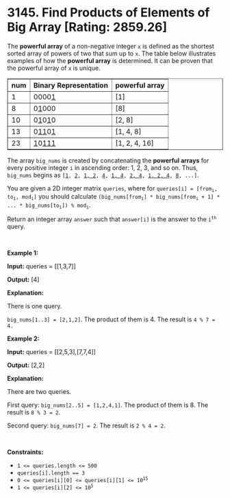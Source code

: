 # 3145. Find Products of Elements of Big Array [Rating: 2859.26]

<p>The <strong>powerful array</strong> of a non-negative integer <code>x</code> is defined as the shortest sorted array of powers of two that sum up to <code>x</code>. The table below illustrates examples of how the <strong>powerful array</strong> is determined. It can be proven that the powerful array of <code>x</code> is unique.</p>

<table border="1">
	<tbody>
		<tr>
			<th>num</th>
			<th>Binary Representation</th>
			<th>powerful array</th>
		</tr>
		<tr>
			<td>1</td>
			<td>0000<u>1</u></td>
			<td>[1]</td>
		</tr>
		<tr>
			<td>8</td>
			<td>0<u>1</u>000</td>
			<td>[8]</td>
		</tr>
		<tr>
			<td>10</td>
			<td>0<u>1</u>0<u>1</u>0</td>
			<td>[2, 8]</td>
		</tr>
		<tr>
			<td>13</td>
			<td>0<u>11</u>0<u>1</u></td>
			<td>[1, 4, 8]</td>
		</tr>
		<tr>
			<td>23</td>
			<td><u>1</u>0<u>111</u></td>
			<td>[1, 2, 4, 16]</td>
		</tr>
	</tbody>
</table>

<p>The array <code>big_nums</code> is created by concatenating the <strong>powerful arrays</strong> for every positive integer <code>i</code> in ascending order: 1, 2, 3, and so on. Thus, <code>big_nums</code> begins as <code>[<u>1</u>, <u>2</u>, <u>1, 2</u>, <u>4</u>, <u>1, 4</u>, <u>2, 4</u>, <u>1, 2, 4</u>, <u>8</u>, ...]</code>.</p>

<p>You are given a 2D integer matrix <code>queries</code>, where for <code>queries[i] = [from<sub>i</sub>, to<sub>i</sub>, mod<sub>i</sub>]</code> you should calculate <code>(big_nums[from<sub>i</sub>] * big_nums[from<sub>i</sub> + 1] * ... * big_nums[to<sub>i</sub>]) % mod<sub>i</sub></code><!-- notionvc: a71131cc-7b52-4786-9a4b-660d6d864f89 -->.</p>

<p>Return an integer array <code>answer</code> such that <code>answer[i]</code> is the answer to the <code>i<sup>th</sup></code> query.</p>

<p>&nbsp;</p>
<p><strong class="example">Example 1:</strong></p>

<div class="example-block">
<p><strong>Input:</strong> <span class="example-io">queries = [[1,3,7]]</span></p>

<p><strong>Output:</strong> <span class="example-io">[4]</span></p>

<p><strong>Explanation:</strong></p>

<p>There is one query.</p>

<p><code>big_nums[1..3] = [2,1,2]</code>. The product of them is 4. The result is <code>4 % 7 = 4.</code></p>
</div>

<p><strong class="example">Example 2:</strong></p>

<div class="example-block">
<p><strong>Input:</strong> <span class="example-io">queries = [[2,5,3],[7,7,4]]</span></p>

<p><strong>Output:</strong> <span class="example-io">[2,2]</span></p>

<p><strong>Explanation:</strong></p>

<p>There are two queries.</p>

<p>First query: <code>big_nums[2..5] = [1,2,4,1]</code>. The product of them is 8. The result is <code>8 % 3 = 2</code>.</p>

<p>Second query: <code>big_nums[7] = 2</code>. The result is <code>2 % 4 = 2</code>.</p>
</div>

<p>&nbsp;</p>
<p><strong>Constraints:</strong></p>

<ul>
	<li><code>1 &lt;= queries.length &lt;= 500</code></li>
	<li><code>queries[i].length == 3</code></li>
	<li><code>0 &lt;= queries[i][0] &lt;= queries[i][1] &lt;= 10<sup>15</sup></code></li>
	<li><code>1 &lt;= queries[i][2] &lt;= 10<sup>5</sup></code></li>
</ul>
